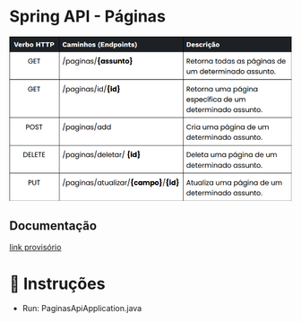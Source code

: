 # Spring API - Páginas

![Tabela de referência](tabela.png)

## Documentação 
[link provisório](https://app.swaggerhub.com/apis-docs/Cronopedia/Crono/1.0.0)

# 🚀 Instruções
- Run: PaginasApiApplication.java

